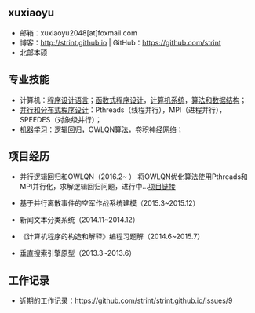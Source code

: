 ## xuxiaoyu
* 邮箱：xuxiaoyu2048[at]foxmail.com 
* 博客：http://strint.github.io |  GitHub：https://github.com/strint
* 北邮本硕

## 专业技能
* 计算机：[程序设计语言](https://github.com/strint/littleWheels/tree/master/ProgrammingAndLanguages)；[函数式程序设计](https://github.com/strint/sicpAns)，[计算机系统](https://github.com/strint/littleWheels/tree/master/ComputerSystems)，[算法和数据结构](https://github.com/strint/littleWheels/tree/master/AlgorithmsAndDataStructures)；
* [并行和分布式程序设计](https://github.com/strint/littleWheels/tree/master/ParallelAndDistributed)：Pthreads（线程并行），MPI（进程并行），SPEEDES（对象级并行）；
* [机器学习](https://github.com/strint/littleWheels/tree/master/MachineLearning)：逻辑回归，OWLQN算法，卷积神经网络；

## 项目经历
* 并行逻辑回归和OWLQN（2016.2~ ）
将OWLQN优化算法使用Pthreads和MPI并行化，求解逻辑回归问题，进行中...[项目链接](https://github.com/strint/DML/tree/master/logistic_regression)

* 基于并行离散事件的空军作战系统建模（2015.3~2015.12）

* 新闻文本分类系统（2014.11~2014.12）

* 《计算机程序的构造和解释》编程习题解（2014.6~2015.7）

* 垂直搜索引擎原型（2013.3~2013.6）

## 工作记录
* 近期的工作记录：https://github.com/strint/strint.github.io/issues/9
